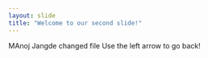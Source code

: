 ```yaml
---
layout: slide
title: "Welcome to our second slide!"
---
```

MAnoj Jangde changed file
Use the left arrow to go back!

